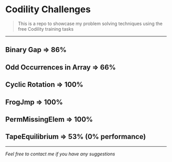 # Codility Challenges
> This is a repo to showcase my problem solving techniques using the free Codility training tasks

***

## Binary Gap => 86%

## Odd Occurrences in Array => 66%

## Cyclic Rotation => 100%

## FrogJmp => 100%

## PermMissingElem => 100%

## TapeEquilibrium => 53% (0% performance)
***
*Feel free to contact me if you have any suggestions*